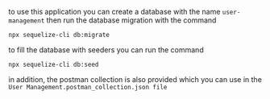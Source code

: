 to use this application you can create a database with the name `user-management` then run the database migration with the command

```
npx sequelize-cli db:migrate
```

to fill the database with seeders you can run the command

```
npx sequelize-cli db:seed
```

in addition, the postman collection is also provided which you can use in the `User Management.postman_collection.json file`
